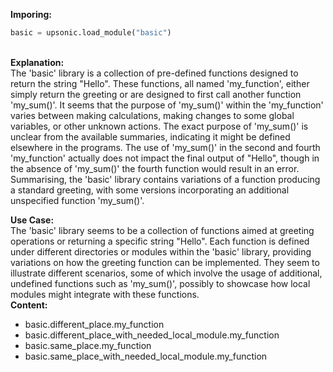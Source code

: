 <b class="custom_code_highlight_green">Imporing:</b><br>
```python
basic = upsonic.load_module("basic")
```
<br><b class="custom_code_highlight_green">Explanation:</b><br>The 'basic' library is a collection of pre-defined functions designed to return the string "Hello". These functions, all named 'my_function', either simply return the greeting or are designed to first call another function 'my_sum()'. It seems that the purpose of 'my_sum()' within the 'my_function' varies between making calculations, making changes to some global variables, or other unknown actions. The exact purpose of 'my_sum()' is unclear from the available summaries, indicating it might be defined elsewhere in the programs. The use of 'my_sum()' in the second and fourth 'my_function' actually does not impact the final output of "Hello", though in the absence of 'my_sum()' the fourth function would result in an error. Summarising, the 'basic' library contains variations of a function producing a standard greeting, with some versions incorporating an additional unspecified function 'my_sum()'.

<b class="custom_code_highlight_green">Use Case:</b><br>The 'basic' library seems to be a collection of functions aimed at greeting operations or returning a specific string "Hello". Each function is defined under different directories or modules within the 'basic' library, providing variations on how the greeting function can be implemented. They seem to illustrate different scenarios, some of which involve the usage of additional, undefined functions such as 'my_sum()', possibly to showcase how local modules might integrate with these functions.
<br><b class="custom_code_highlight_green">Content:</b><br>
  - basic.different_place.my_function
  - basic.different_place_with_needed_local_module.my_function
  - basic.same_place.my_function
  - basic.same_place_with_needed_local_module.my_function
